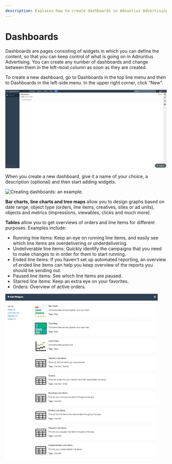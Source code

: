 ```yaml
---
description: Explains how to create dashboards in Adnuntius Advertising.
---
```


# Dashboards

Dashboards are pages consisting of widgets in which you can define the content, so that you can keep control of what is going on in Adnuntius Advertising. You can create any number of dashboards and change between them in the left-most column as soon as they are created. 

To create a new dashboard, go to Dashboards in the top line menu and then to Dashboards in the left-side menu. In the upper right corner, click "New".

![If you have not created any dashboards yet, this is the view you will get under Dashboards. Click the &quot;New&quot; button in the upper right corner to create your first dashboard.](../../.gitbook/assets/202003-dashboards-dashboards-empty.png)

When you create a new dashboard, give it a name of your choice, a description \(optional\) and then start adding widgets. 

![Creating dashboards: an example.](../../.gitbook/assets/202003-dashboard-dashboard-create-dashboard.gif)

**Bar charts, line charts and tree maps** allow you to design graphs based on date range, object type \(orders, line items, creatives, sites or ad units\), objects and metrics \(impressions, viewables, clicks and much more\). 

**Tables** allow you to get overviews of orders and line items for different purposes. Examples include: 

* Running line items: Keep an eye on running line items, and easily see which line items are overdelivering or underdelivering. 
* Undeliverable line items: Quickly identify the campaigns that you need to make changes to in order for them to start running. 
* Ended line items: If you haven't set up automated reporting, an overview of ended line items can help you keep overview of the reports you should be sending out.
* Paused line items: See which line items are paused. 
* Starred line items: Keep an extra eye on your favorites.
* Orders: Overview of active orders.

![Overview of widgets to choose from. ](../../.gitbook/assets/202003-dashboards-dashboards-widgets.png)

